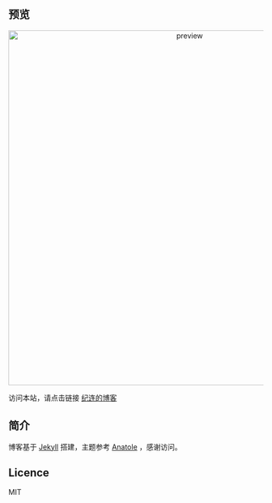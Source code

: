 ## 预览

<p align='center'><a href='http://rijie.me'><img width="700" src="https://github.com/roger93y/rthel.github.io/raw/master/preview.jpg" alt='preview'></a></p>

访问本站，请点击链接 [纪连的博客](http://rijie.me)

## 简介

博客基于 [Jekyll] 搭建，主题参考 [Anatole] ，感谢访问。

## Licence

MIT

[Jekyll]: https://jekyllrb.com/docs/home
[Anatole]: https://github.com/hi-caicai/farbox-theme-Anatole
